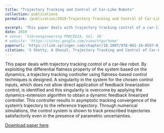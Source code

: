 ```yaml
---
title: "Trajectory Tracking and Control of Car-Like Robots"
collection: publications
permalink: /publication/2019-Trajectory Tracking and Control of Car-Like Robots

excerpt: 'This paper deals with trajectory tracking control of a car-like robot. By exploiting the differential flatness property of the system based on the dynamics, a trajectory tracking controller using flatness-based control techniques is designed. A singularity in the system for the chosen control inputs, which does not allow direct application of feedback linearization control, is identified and this singularity is overcome by applying the dynamics-extension algorithm to obtain a dynamic feedback linearized controller. This controller results in asymptotic tracking convergence of the system’s trajectory to the reference trajectory. Through numerical simulations, the control system is shown to track prescribed trajectories satisfactorily even in the presence of parametric uncertainties.'
date: 2019
# venue: 'Vibroengineering PROCEDIA, Vol. 26'
# website: 'https://sites.google.com/view/ttgo/home'
paperurl: 'https://link.springer.com/chapter/10.1007/978-981-10-8597-0_65'
citation: 'S Shetty, A Ghosal, Trajectory Tracking and Control of Car-Like Robots, 2019 Machines, Mechanism and Robotics pp 759-767'
---
```

This paper deals with trajectory tracking control of a car-like robot. By exploiting the differential flatness property of the system based on the dynamics, a trajectory tracking controller using flatness-based control techniques is designed. A singularity in the system for the chosen control inputs, which does not allow direct application of feedback linearization control, is identified and this singularity is overcome by applying the dynamics-extension algorithm to obtain a dynamic feedback linearized controller. This controller results in asymptotic tracking convergence of the system’s trajectory to the reference trajectory. Through numerical simulations, the control system is shown to track prescribed trajectories satisfactorily even in the presence of parametric uncertainties.

[Download paper here](https://github.com/SuhanNShetty/SuhanNShetty.github.io/files/pdf/2019_Car.pdf)

<!-- Recommended citation: 

**Cite as**: 

Ma, J., Shang, P., Lu, C., Meraghni, S., Benaggoune, K., Zuluaga, J., Zerhouni, N., Devalland, C. and Al Masry, Z., 2019. A portable breast cancer detection system based on smartphone with infrared camera. Vibroengineering PROCEDIA, 26, pp.57-63.
{: .notice}


- BibTeX:

<pre>
@article{ma2019portable,
  title={A portable breast cancer detection system based on smartphone with infrared camera},
  author={Ma, Jian and Shang, Pengchao and Lu, Chen and Meraghni, Safa and Benaggoune, Khaled and Zuluaga, Juan and Zerhouni, Noureddine and Devalland, Christine and Al Masry, Zeina},
  journal={Vibroengineering PROCEDIA},
  volume={26},
  pages={57--63},
  year={2019},
  publisher={JVE International Ltd.}
}
</pre> -->